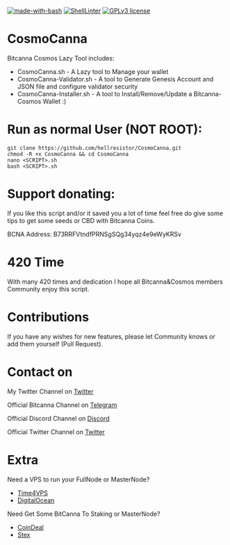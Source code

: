 [![made-with-bash](https://img.shields.io/badge/Made%20with-Bash-1f425f.svg)](https://www.gnu.org/software/bash/)
[![ShellLinter](https://github.com/hellresistor/CosmoCanna/actions/workflows/main.yml/badge.svg)](https://github.com/hellresistor/CosmoCanna/actions/workflows/main.yml)
[![GPLv3 license](https://img.shields.io/badge/License-GPLv3-blue.svg)](http://perso.crans.org/besson/LICENSE.html)

# CosmoCanna
Bitcanna Cosmos Lazy Tool includes:
  - CosmoCanna.sh           - A Lazy tool to Manage your wallet
  - CosmoCanna-Validator.sh - A tool to Generate Genesis Account and JSON file and configure validator security
  - CosmoCanna-Installer.sh - A tool to Install/Remove/Update a Bitcanna-Cosmos Wallet :)


# Run as normal User (NOT ROOT):
    git clone https://github.com/hellresistor/CosmoCanna.git
    chmod -R +x CosmoCanna && cd CosmoCanna
    nano <SCRIPT>.sh
    bash <SCRIPT>.sh


# Support donating:
If you like this script and/or it saved you a lot of time
feel free do give some tips to get some seeds or CBD with Bitcanna Coins.

BCNA Address:  B73RRFVtndfPRNSgSQg34yqz4e9eWyKRSv

# 420 Time
With many 420 times and dedication
I hope all Bitcanna&Cosmos members Community enjoy this script.

# Contributions
If you have any wishes for new features, please let Community knows or add them yourself (Pull Request). 

# Contact on
My Twitter Channel on [Twitter](https://www.twitter.com/hellresistor)

Official Bitcanna Channel on [Telegram](https://t.me/joinchat/F4JfThITJB3cU-uaCwtKlQ)

Official Discord Channel on [Discord](https://discord.gg/BZH3X5WGw2)

Official Twitter Channel on [Twitter](https://www.twitter.com/bitcannaglobal)

# Extra
 Need a VPS to run your FullNode or MasterNode?

  - [Time4VPS](https://www.time4vps.com/?affid=4335)
  - [DigitalOcean](https://m.do.co/c/9c8dc13a528c)

 Need Get Some BitCanna To Staking or MasterNode?

 - [CoinDeal](https://coindeal.com/ref/AV4X)
 - [Stex](https://app.stex.com/?ref=75177165)
